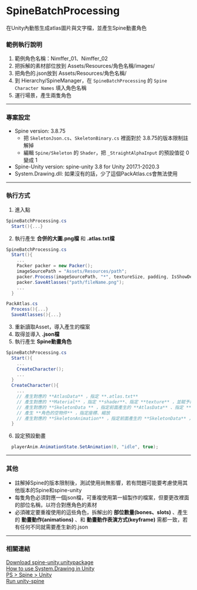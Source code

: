 # SpineBatchProcessing
在Unity內動態生成atlas圖片與文字檔，並產生Spine動畫角色

### 範例執行說明
1. 範例角色名稱：Nimffer_01、Nimffer_02
2. 把拆解的素材部位放到 Assets/Resources/角色名稱/images/
3. 把角色的.json放到 Assets/Resources/角色名稱/
4. 到 Hierarchy/SpineManager，在 `SpineBatchProcessing` 的 `Spine Character Names` 填入角色名稱
5. 運行場景，產生兩隻角色
---
### 專案設定
- Spine version: 3.8.75
  - 把 `SkeletonJson.cs`、`SkeletonBinary.cs` 裡面對於 3.8.75的版本限制註解掉
  - 編輯 `Spine/Skeleton` 的 `Shader`，把 `_StraightAlphaInput` 的預設值從 0 變成 1
- Spine-Unity version: spine-unity 3.8 for Unity 2017.1-2020.3
- System.Drawing.dll: 如果沒有的話，少了這個PackAtlas.cs會無法使用
---
### 執行方式
1. 進入點
```cs
SpineBatchProcessing.cs
  Start(){...}
```
2. 執行產生 **合併的大圖.png檔** 和 **.atlas.txt檔** 
```cs
SpineBatchProcessing.cs
  Start(){
    ...
    Packer packer = new Packer();
    imageSourcePath = "Assets/Resources/path";
    packer.Process(imageSourcePath, "*", textureSize, padding, IsShowDebug);
    packer.SaveAtlasses("path/fileName.png");
    ...
  }
```
```cs
PackAtlas.cs
  Process(){...}
  SaveAtlasses(){...}
```
3. 重新讀取Asset，導入產生的檔案
4. 取得並導入 **.json檔** 
5. 執行產生 **Spine動畫角色** 
```cs
SpineBatchProcessing.cs
  Start(){
    ...
    CreateCharacter();
    ...
  }
  CreateCharacter(){
    ...
    // 產生對應的 **AtlasData** ，指定 **.atlas.txt** 
    // 產生對應的 **Material** ，指定 **shader**、指定 **texture** ，並賦予前面產生的 **AtlasData** 
    // 產生對應的 **SkeletonData ** ，指定前面產生的 **AtlasData** 、指定 **.json** 
    // 產生 **角色的空物件** ，指定座標、縮放
    // 產生對應的 **SkeletonAnimation** ，指定前面產生的 **SkeletonData** ，並賦予給前面產生的 **角色的空物件** 
  }
```
6. 設定預設動畫
```cs
  playerAnim.AnimationState.SetAnimation(0, "idle", true);
```
---
### 其他
- 註解掉Spine的版本限制後，測試使用尚無影響，若有問題可能要考慮使用其他版本的Spine和spine-unity
- 每隻角色必須對應一個json檔，可重複使用第一組製作的檔案，但要更改裡面的部位名稱，以符合對應角色的素材
- 必須確定要重複使用的這些角色，拆解出的 **部位數量(bones、slots)** 、產生的 **動畫動作(animations)** 、和 **動畫動作表演方式(keyframe)** 需都一致，若有任何不同就需要產生新的.json
---
### 相關連結
[Download spine-unity.unitypackage](http://zh.esotericsoftware.com/spine-unity-download/)  
[How to use System.Drawing in Unity](https://blog.csdn.net/qq_33869036/article/details/106743924)  
[PS > Spine > Unity](https://hackmd.io/@DwzSfM4EQ4Ory_RDx-zH3w/r1uPzJhiV?type=view#%E8%BC%B8%E5%87%BA)  
[Run unity-spine](http://zh.esotericsoftware.com/spine-unity)  

